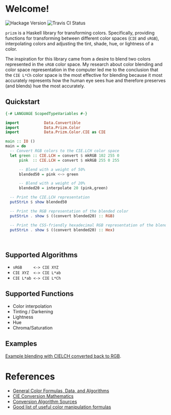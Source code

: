 # Welcome!
![Hackage Version](https://img.shields.io/hackage/v/prizm.svg?style=flat)
![Travis CI Status](https://travis-ci.org/ixmatus/prizm.svg?branch=master)

`prizm` is a Haskell library for transforming colors. Specifically, providing
functions for transforming between different color spaces (`CIE` and `sRGB`),
interpolating colors and adjusting the tint, shade, hue, or lightness of a
color.

The inspiration for this library came from a desire to blend two colors
represented in the `sRGB` color space. My research about color blending and
color space representation in the computer led me to the conclusion that the
`CIE L*Ch` color space is the most effective for blending because it most
accurately represents how the human eye sees hue and therefore preserves (and
blends) hue the most accurately.

## Quickstart
```haskell
{-# LANGUAGE ScopedTypeVariables #-}

import           Data.Convertible
import           Data.Prizm.Color
import           Data.Prizm.Color.CIE as CIE

main :: IO ()
main = do
  -- Convert RGB colors to the CIE.LCH color space
  let green :: CIE.LCH = convert $ mkRGB 102 255 0
      pink  :: CIE.LCH = convert $ mkRGB 255 0 255

      -- Blend with a weight of 50%
      blended50 = pink <~> green

      -- Blend with a weight of 20%
      blended20 = interpolate 20 (pink,green)

  -- Print the CIE.LCH representation
  putStrLn $ show blended50

  -- Print the RGB representation of the blended color
  putStrLn . show $ ((convert blended20) :: RGB)

  -- Print the CSS-friendly hexadecimal RGB representation of the blended color
  putStrLn . show $ ((convert blended20) :: Hex)

      
```

## Supported Algorithms
- `sRGB     <-> CIE XYZ `
- `CIE XYZ  <-> CIE L*ab`
- `CIE L*ab <-> CIE L*Ch`

## Supported Functions
- Color interpolation
- Tinting / Darkening
- Lightness
- Hue
- Chroma/Saturation

## Examples
[Example blending with CIELCH converted back to RGB](./blending-test.html).

# References
- [General Color Formulas, Data, and Algorithms](http://www.brucelindbloom.com)
- [CIE Conversion Mathematics](http://rip94550.wordpress.com/2011/07/04/color-cielab-and-tristimulus-xyz/)
- [Conversion Algorithm Sources](http://www.easyrgb.com/index.php?X=MATH&H=01)
- [Good list of useful color manipulation formulas](https://github.com/mikeemoo/ColorJizz-PHP/blob/master/src/MischiefCollective/ColorJizz/ColorJizz.php)

